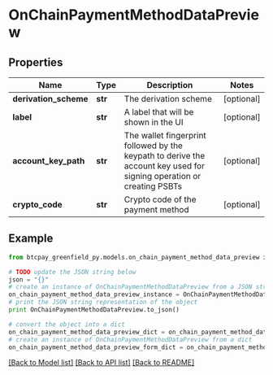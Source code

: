 # OnChainPaymentMethodDataPreview


## Properties
Name | Type | Description | Notes
------------ | ------------- | ------------- | -------------
**derivation_scheme** | **str** | The derivation scheme | [optional] 
**label** | **str** | A label that will be shown in the UI | [optional] 
**account_key_path** | **str** | The wallet fingerprint followed by the keypath to derive the account key used for signing operation or creating PSBTs | [optional] 
**crypto_code** | **str** | Crypto code of the payment method | [optional] 

## Example

```python
from btcpay_greenfield_py.models.on_chain_payment_method_data_preview import OnChainPaymentMethodDataPreview

# TODO update the JSON string below
json = "{}"
# create an instance of OnChainPaymentMethodDataPreview from a JSON string
on_chain_payment_method_data_preview_instance = OnChainPaymentMethodDataPreview.from_json(json)
# print the JSON string representation of the object
print OnChainPaymentMethodDataPreview.to_json()

# convert the object into a dict
on_chain_payment_method_data_preview_dict = on_chain_payment_method_data_preview_instance.to_dict()
# create an instance of OnChainPaymentMethodDataPreview from a dict
on_chain_payment_method_data_preview_form_dict = on_chain_payment_method_data_preview.from_dict(on_chain_payment_method_data_preview_dict)
```
[[Back to Model list]](../README.md#documentation-for-models) [[Back to API list]](../README.md#documentation-for-api-endpoints) [[Back to README]](../README.md)


